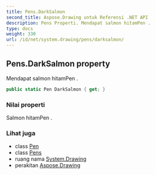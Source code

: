 ```yaml
---
title: Pens.DarkSalmon
second_title: Aspose.Drawing untuk Referensi .NET API
description: Pens Properti. Mendapat salmon hitamPen .
type: docs
weight: 330
url: /id/net/system.drawing/pens/darksalmon/
---
```

## Pens.DarkSalmon property

Mendapat salmon hitamPen .

```csharp
public static Pen DarkSalmon { get; }
```

### Nilai properti

Salmon hitamPen .

### Lihat juga

* class [Pen](../../pen/)
* class [Pens](../)
* ruang nama [System.Drawing](../../pens/)
* perakitan [Aspose.Drawing](../../../)



